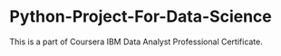 # Python-Project-For-Data-Science
This is a part of Coursera IBM Data Analyst Professional Certificate.
